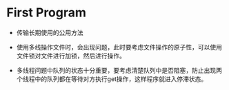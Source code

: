 # First Program

- 传输长期使用的公用方法
	
- 使用多线操作文件时，会出现问题，此时要考虑文件操作的原子性，可以使用文件锁对文件进行加锁，然后进行操作。

- 多线程问题中队列的状态十分重要，要考虑清楚队列中是否阻塞，防止出现两个线程中的队列都在等待对方执行get操作，这样程序就进入停滞状态。
